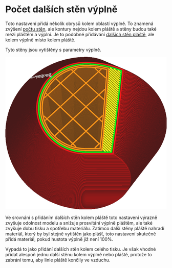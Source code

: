 Počet dalších stěn výplně
====
Toto nastavení přidá několik obrysů kolem oblastí výplně. To znamená zvýšení [počtu stěn](../shell/wall_line_count.md), ale kontury nejdou kolem pláště a stěny budou také mezi pláštěm a výplní. Je to podobné přidávání [dalších stěn pláště](../shell/skin_outline_count.md), ale kolem výplně místo kolem pláště.

Tyto stěny jsou vytištěny s parametry výplně.

![Další dvě stěny kolem výplně](../../../articles/images/infill_wall_line_count.png)

Ve srovnání s přidáním dalších stěn kolem pláště toto nastavení výrazně zvyšuje odolnost modelu a snižuje prosvítání výplně pláštěm, ale také zvyšuje dobu tisku a spotřebu materiálu. Zatímco další stěny pláště nahradí materiál, který by byl stejně vytištěn jako plášť, toto nastavení skutečně přidá materiál, pokud hustota výplně již není 100%.

Vypadá to jako přidání dalších stěn kolem celého tisku. Je však vhodné přidat alespoň jednu další stěnu kolem výplně nebo pláště, protože to zabrání tomu, aby linie pláště končily ve vzduchu.
